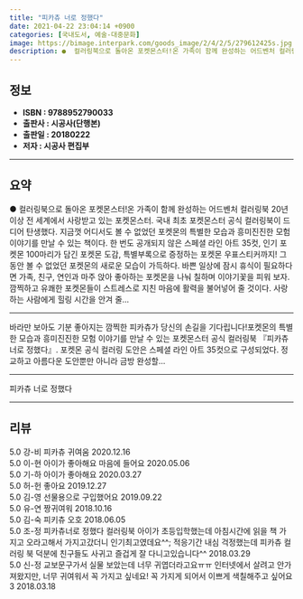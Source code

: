 ```yaml
---
title: "피카츄 너로 정했다"
date: 2021-04-22 23:04:14 +0900
categories: [국내도서, 예술-대중문화]
image: https://bimage.interpark.com/goods_image/2/4/2/5/279612425s.jpg
description: ●  컬러링북으로 돌아온 포켓몬스터!온 가족이 함께 완성하는 어드벤처 컬러링북 20년 이상 전 세계에서 사랑받고 있는 포켓몬스터. 국내 최초 포켓몬스터 공식 컬러링북이 드디어 탄생했다. 지금껏 어디서도 볼 수 없었던 포켓몬의 특별한 모습과 흥미진진한 모험 이야기를 만날 수 있는 책이다. 한 번도 공개되지
---
```


## **정보**

- **ISBN : 9788952790033**
- **출판사 : 시공사(단행본)**
- **출판일 : 20180222**
- **저자 : 시공사 편집부**

------



## **요약**

●  컬러링북으로 돌아온 포켓몬스터!온 가족이 함께 완성하는 어드벤처 컬러링북 20년 이상 전 세계에서 사랑받고 있는 포켓몬스터. 국내 최초 포켓몬스터 공식 컬러링북이 드디어 탄생했다. 지금껏 어디서도 볼 수 없었던 포켓몬의 특별한 모습과 흥미진진한 모험 이야기를 만날 수 있는 책이다. 한 번도 공개되지 않은 스페셜 라인 아트 35컷, 인기 포켓몬 100마리가 담긴 포켓몬 도감, 특별부록으로 증정하는 포켓몬 우표스티커까지! 그동안 볼 수 없었던 포켓몬의 새로운 모습이 가득하다. 바쁜 일상에 잠시 휴식이 필요하다면 가족, 친구, 연인과 마주 앉아 좋아하는 포켓몬을 나눠 칠하며 이야기꽃을 피워 보자. 깜찍하고 유쾌한 포켓몬들이 스트레스로 지친 마음에 활력을 불어넣어 줄 것이다. 사랑하는 사람에게 힐링 시간을 안겨 줄...

------

바라만 보아도 기분 좋아지는 깜찍한 피카츄가 당신의 손길을 기다립니다!포켓몬의 특별한 모습과 흥미진진한 모험 이야기를 만날 수 있는 포켓몬스터 공식 컬러링북 『피카츄 너로 정했다』. 포켓몬 공식 컬러링 도안은 스페셜 라인 아트 35컷으로 구성되었다. 정교하고 아름다운 도안뿐만 아니라 금방 완성할... 

------


피카츄 너로 정했다 

------


## **리뷰** 

5.0 강-비 피카츄 귀여움 2020.12.16 <br/>5.0 이-현 아이가 좋아해요 마음에 들어요 2020.05.06 <br/>5.0 기-하 아이가 좋아해요 2020.03.27 <br/>5.0 허-헌 좋아요 2019.12.27 <br/>5.0 김-영 선물용으로 구입했어요 2019.09.22 <br/>5.0 유-연 짱귀여워 2018.10.16 <br/>5.0 김-숙 피키츄 오호 2018.06.05 <br/>5.0 조-정 피카츄너로 정했다
컬러링북
아이가 초등입학했는데
아침시간에 읽을 책 가지고
오라고해서
가지고갔더니 인기최고였데요^^;
적응기간 내심 걱정했는데
피카츄 컬러링 북 덕분에
친구들도 사귀고 즐겁게 잘 다니고있습니다^^ 2018.03.29 <br/>5.0 신-정 교보문구가서 실물 보았는데 너무 귀엽더라고요ㅠㅠ 인터넷에서 살려고 안가져왔지만, 너무 귀여워서 꼭 가지고 싶네요! 꼭 가지게 되어서 이쁘게 색칠해주고 싶어요 3  2018.03.18 <br/>